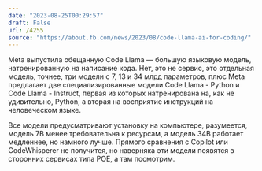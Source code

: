 ```yaml
---
date: "2023-08-25T00:29:57"
draft: False
url: /4255
source: "https://about.fb.com/news/2023/08/code-llama-ai-for-coding/"
---
```


Meta выпустила обещанную Code Llama — большую языковую модель, натренированную на написание кода. Нет, это не сервис, это отдельная модель, точнее, три модели с 7, 13 и 34 млрд параметров, плюс Meta предлагает две специализированные модели Code Llama - Python и Code Llama - Instruct, первая из которых натренирована на, как не удивительно, Python, а вторая на восприятие инструкций на человеческом языке. 

Все модели предусматривают установку на компьютере, разумеется, модель 7B менее требовательна к ресурсам, а модель 34B работает медленнее, но намного лучше. Прямого сравнения с Copilot или CodeWhisperer не получится, но наверняка эти модели появятся в сторонних сервисах типа POE, а там посмотрим.
